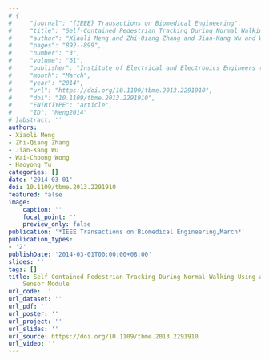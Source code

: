 ```yaml
---
# {
#     "journal": "{IEEE} Transactions on Biomedical Engineering",
#     "title": "Self-Contained Pedestrian Tracking During Normal Walking Using an Inertial/Magnetic Sensor Module",
#     "author": "Xiaoli Meng and Zhi-Qiang Zhang and Jian-Kang Wu and Wai-Choong Wong and Haoyong Yu",
#     "pages": "892--899",
#     "number": "3",
#     "volume": "61",
#     "publisher": "Institute of Electrical and Electronics Engineers ({IEEE})",
#     "month": "March",
#     "year": "2014",
#     "url": "https://doi.org/10.1109/tbme.2013.2291910",
#     "doi": "10.1109/tbme.2013.2291910",
#     "ENTRYTYPE": "article",
#     "ID": "Meng2014"
# }abstract: ''
authors:
- Xiaoli Meng
- Zhi-Qiang Zhang
- Jian-Kang Wu
- Wai-Choong Wong
- Haoyong Yu
categories: []
date: '2014-03-01'
doi: 10.1109/tbme.2013.2291910
featured: false
image:
    caption: ''
    focal_point: ''
    preview_only: false
publication: '*IEEE Transactions on Biomedical Engineering,March*'
publication_types:
- '2'
publishDate: '2014-03-01T00:00:00+08:00'
slides: ''
tags: []
title: Self-Contained Pedestrian Tracking During Normal Walking Using an Inertial/Magnetic
    Sensor Module
url_code: ''
url_dataset: ''
url_pdf: ''
url_poster: ''
url_project: ''
url_slides: ''
url_source: https://doi.org/10.1109/tbme.2013.2291910
url_video: ''
---
```

